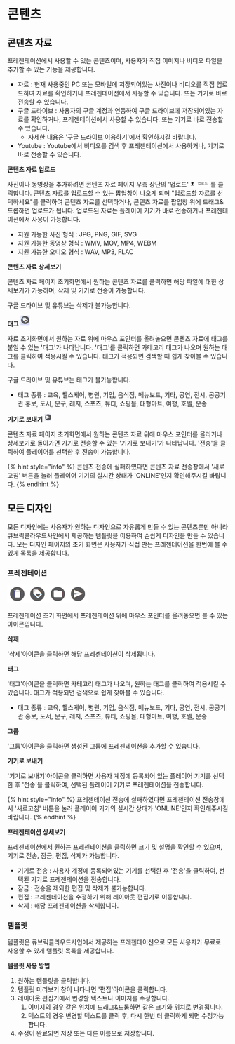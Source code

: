 # 콘텐츠

## 콘텐츠 자료

프레젠테이션에서 사용할 수 있는 콘텐츠이며, 사용자가 직접 이미지나 비디오 파일을 추가할 수 있는 기능을 제공합니다.

* 자료 : 현재 사용중인 PC 또는 모바일에 저장되어있는 사진이나 비디오를 직접 업로드하여 자료를 확인하거나 프레젠테이션에서 사용할 수 있습니다. 또는 기기로 바로 전송할 수 있습니다.
* 구글 드라이브 : 사용자의 구글 계정과 연동하여 구글 드라이브에 저장되어있는 자료를 확인하거나, 프레젠테이션에서 사용할 수 있습니다. 또는 기기로 바로 전송할 수 있습니다.
  * 자세한 내용은 '구글 드라이브 이용하기'에서 확인하시길 바랍니다.
* Youtube : Youtube에서 비디오를 검색 후 프레젠테이션에서 사용하거나, 기기로 바로 전송할 수 있습니다.

**콘텐츠 자료 업로드**

사진이나 동영상을 추가하려면 콘텐츠 자료 페이지 우측 상단의 '업로드' ![](../.gitbook/assets/2%20%282%29.png) 를 클릭합니다. 콘텐츠 자료를 업로드할 수 있는 팝업창이 나오게 되며 "업로드할 자료를 선택하세요"를 클릭하여 콘텐츠 자료를 선택하거나, 콘텐츠 자료를 팝업창 위에 드래그&드롭하면 업로드가 됩니다. 업로드된 자료는 플레이어 기기가 바로 전송하거나 프레젠테이션에서 사용이 가능합니다.

* 지원 가능한 사진 형식 : JPG, PNG, GIF, SVG
* 지원 가능한 동영상 형식 : WMV, MOV, MP4, WEBM
* 지원 가능한 오디오 형식 : WAV, MP3, FLAC

**콘텐츠 자료 상세보기**

콘텐츠 자료 페이지 초기화면에서 원하는 콘텐츠 자료를 클릭하면 해당 파일에 대한 상세보기가 가능하며, 삭제 및 기기로 전송이 가능합니다.

구글 드라이브 및 유튜브는 삭제가 불가능합니다.

**태그** ![](../.gitbook/assets/.png%20%2817%29.png) 

자료 초기화면에서 원하는 자료 위에 마우스 포인터를 올려놓으면 콘첸츠 자료에 태그를 붙일 수 있는 '태그'가 나타납니다. '태그'를 클릭하면 카테고리 태그가 나오며 원하는 태그를 클릭하여 적용시킬 수 있습니다. 태그가 적용되면 검색할 때 쉽게 찾아볼 수 있습니다.

구글 드라이브 및 유튜브는 태그가 불가능합니다.

* 태그 종류 : 교육, 헬스케어, 병원, 기업, 음식점, 메뉴보드, 기타, 공연, 전시, 공공기관 홍보, 도서, 문구, 레저, 스포츠, 뷰티, 쇼핑몰, 대형마트, 여행, 호텔, 운송

**기기로 보내기** ![](../.gitbook/assets/2.png) 

콘텐츠 자료 페이지 초기화면에서 원하는 콘텐츠 자료 위에 마우스 포인터를 올리거나 상세보기로 돌아가면 기기로 전송할 수 있는 '기기로 보내기'가 나타납니다. '전송'을 클릭하여 플레이어를 선택한 후 전송이 가능합니다.

{% hint style="info" %}
콘텐츠 전송에 실패하였다면 콘텐츠 자료 전송창에서 '새로고침' 버튼을 눌러 플레이어 기기의 실시간 상태가 'ONLINE'인지 확인해주시길 바랍니다.
{% endhint %}

## 모든 디자인

모든 디자인에는 사용자가 원하는 디자인으로 자유롭게 만들 수 있는 콘텐츠뿐만 아니라 큐브릭클라우드사인에서 제공하는 템플릿을 이용하여 손쉽게 디자인을 만들 수 있습니다. 모든 디자인 페이지의 초기 화면은 사용자가 직접 만든 프레젠테이션을 한번에 볼 수 있게 목록을 제공합니다.

### 프레젠테이션

![](../.gitbook/assets/.png%20%2821%29.png)

프레젠테이션 초기 화면에서 프레젠테이션 위에 마우스 포인터를 올려놓으면 볼 수 있는 아이콘입니다.

**삭제**

'삭제'아이콘을 클릭하면 해당 프레젠테이션이 삭제됩니다.

**태그**

'태그'아이콘을 클릭하면 카테고리 태그가 나오며, 원하는 태그를 클릭하여 적용시킬 수 있습니다. 태그가 적용되면 검색으로 쉽게 찾아볼 수 있습니다.

* 태그 종류 : 교육, 헬스케어, 병원, 기업, 음식점, 메뉴보드, 기타, 공연, 전시, 공공기관 홍보, 도서, 문구, 레저, 스포츠, 뷰티, 쇼핑몰, 대형마트, 여행, 호텔, 운송

**그룹**

'그룹'아이콘을 클릭하면 생성된 그룹에 프레젠테이션을 추가할 수 있습니다.

**기기로 보내기**

'기기로 보내기'아이콘을 클릭하면 사용자 계정에 등록되어 있는 플레이어 기기를 선택한 후 '전송'을 클릭하여, 선택된 플레이어 기기로 프레젠테이션을 전송합니다.

{% hint style="info" %}
프레젠테이션 전송에 실패하였다면 프레젠테이션 전송창에서 '새로고침' 버튼을 눌러 플레이어 기기의 실시간 상태가 'ONLINE'인지 확인해주시길 바랍니다.
{% endhint %}

**프레젠테이션 상세보기**

프레젠테이션에서 원하는 프레젠테이션을 클릭하면 크기 및 설명을 확인할 수 있으며, 기기로 전송, 잠금, 편집, 삭제가 가능합니다.

* 기기로 전송 : 사용자 계정에 등록되어있는 기기를 선택한 후 '전송'을 클릭하여, 선택된 기기로 프레젠테이션을 전송합니다.
* 잠금 : 전송을 제외한 편집 및 삭제가 불가능합니다.
* 편집 : 프레젠테이션을 수정하기 위해 레이아웃 편집기로 이동합니다.
* 삭제 : 해당 프레젠테이션을 삭제합니다.

### 템플릿

템플릿은 큐브릭클라우드사인에서 제공하는 프레젠테이션으로 모든 사용자가 무료로 사용할 수 있게 템플릿 목록을 제공합니다.

**템플릿 사용 방법**

1. 원하는 템플릿을 클릭합니다.
2. 템플릿 미리보기 창이 나타나면 '편집'아이콘을 클릭합니다.
3. 레이아웃 편집기에서 변경할 텍스트나 이미지를 수정합니다.
   1. 이미지의 경우 같은 위치에 드래그&드롭하면 같은 크기와 위치로 변경됩니다.
   2. 텍스트의 경우 변경할 텍스트를 클릭 후, 다시 한번 더 클릭하게 되면 수정가능합니다.
4. 수정이 완료되면 저장 또는 다른 이름으로 저장합니다.

